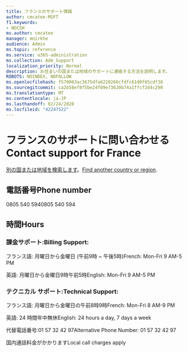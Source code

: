 ```yaml
---
title: フランスのサポート情報
author: cmcatee-MSFT
f1.keywords:
- NOCSH
ms.author: cmcatee
manager: mnirkhe
audience: Admin
ms.topic: reference
ms.service: o365-administration
ms.collection: Adm_Support
localization_priority: Normal
description: お住まいの国または地域のサポートに連絡する方法を説明します。
ROBOTS: NOINDEX, NOFOLLOW
ms.openlocfilehash: f570003ac3675dfa6220266cfdfc61d0f65cdf38
ms.sourcegitcommit: ca2b58ef8f5be24f09e73620b74a1ffcf2d4c290
ms.translationtype: MT
ms.contentlocale: ja-JP
ms.lasthandoff: 02/24/2020
ms.locfileid: "42247522"
---
```

# <a name="contact-support-for-france"></a><span data-ttu-id="ce1a0-103">フランスのサポートに問い合わせる</span><span class="sxs-lookup"><span data-stu-id="ce1a0-103">Contact support for France</span></span>

<span data-ttu-id="ce1a0-104">[別の国または地域を検索します](../contact-support-for-business-products.md)。</span><span class="sxs-lookup"><span data-stu-id="ce1a0-104">[Find another country or region](../contact-support-for-business-products.md).</span></span>

## <a name="phone-number"></a><span data-ttu-id="ce1a0-105">電話番号</span><span class="sxs-lookup"><span data-stu-id="ce1a0-105">Phone number</span></span>
<span data-ttu-id="ce1a0-106">0805 540 594</span><span class="sxs-lookup"><span data-stu-id="ce1a0-106">0805 540 594</span></span>

## <a name="hours"></a><span data-ttu-id="ce1a0-107">時間</span><span class="sxs-lookup"><span data-stu-id="ce1a0-107">Hours</span></span>
### <a name="billing-support"></a><span data-ttu-id="ce1a0-108">課金サポート:</span><span class="sxs-lookup"><span data-stu-id="ce1a0-108">Billing Support:</span></span>

<span data-ttu-id="ce1a0-109">フランス語: 月曜日から金曜日 (午前9時 ~ 午後5時)</span><span class="sxs-lookup"><span data-stu-id="ce1a0-109">French: Mon-Fri 9 AM-5 PM</span></span>

<span data-ttu-id="ce1a0-110">英語: 月曜日から金曜日9時午前5時</span><span class="sxs-lookup"><span data-stu-id="ce1a0-110">English: Mon-Fri 9 AM-5 PM</span></span>

### <a name="technical-support"></a><span data-ttu-id="ce1a0-111">テクニカル サポート:</span><span class="sxs-lookup"><span data-stu-id="ce1a0-111">Technical Support:</span></span>

<span data-ttu-id="ce1a0-112">フランス語: 月曜日から金曜日の午前8時9時</span><span class="sxs-lookup"><span data-stu-id="ce1a0-112">French: Mon-Fri 8 AM-9 PM</span></span>

<span data-ttu-id="ce1a0-113">英語: 24 時間年中無休</span><span class="sxs-lookup"><span data-stu-id="ce1a0-113">English: 24 hours a day, 7 days a week</span></span>

<span data-ttu-id="ce1a0-114">代替電話番号:01 57 32 42 97</span><span class="sxs-lookup"><span data-stu-id="ce1a0-114">Alternative Phone Number: 01 57 32 42 97</span></span>

<span data-ttu-id="ce1a0-115">国内通話料金がかかります</span><span class="sxs-lookup"><span data-stu-id="ce1a0-115">Local call charges apply</span></span>